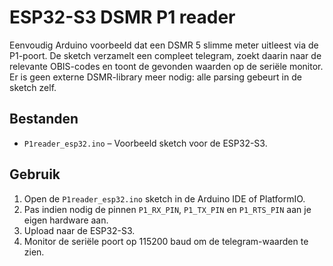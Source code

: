 # ESP32-S3 DSMR P1 reader

Eenvoudig Arduino voorbeeld dat een DSMR 5 slimme meter uitleest via de P1-poort.
De sketch verzamelt een compleet telegram, zoekt daarin naar de relevante OBIS-codes
en toont de gevonden waarden op de seriële monitor. Er is geen externe DSMR-library
meer nodig: alle parsing gebeurt in de sketch zelf.

## Bestanden

* `P1reader_esp32.ino` – Voorbeeld sketch voor de ESP32-S3.

## Gebruik

1. Open de `P1reader_esp32.ino` sketch in de Arduino IDE of PlatformIO.
2. Pas indien nodig de pinnen `P1_RX_PIN`, `P1_TX_PIN` en `P1_RTS_PIN` aan je eigen
   hardware aan.
3. Upload naar de ESP32-S3.
4. Monitor de seriële poort op 115200 baud om de telegram-waarden te zien.
